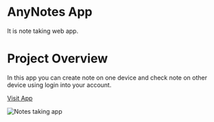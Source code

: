 # AnyNotes App

It is note taking web app.

# Project Overview

In this app you can create note on one device and check note on other device using login into your account.

[Visit App](https://anynotes.web.app/)

![Notes taking app](https://i.postimg.cc/J0FDgZrM/Any-Notess.png)

